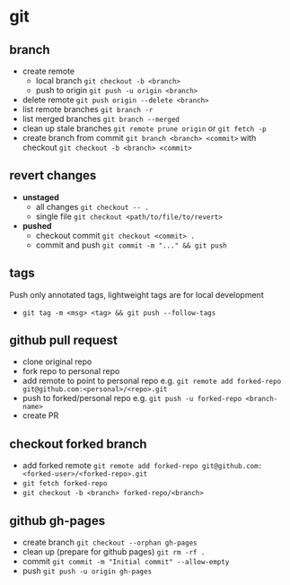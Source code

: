 # git

## branch

 - create remote
   - local branch `git checkout -b <branch>`
   - push to origin `git push -u origin <branch>`
 - delete remote `git push origin --delete <branch>`
 - list remote branches `git branch -r`
 - list merged branches `git branch --merged`
 - clean up stale branches `git remote prune origin` or `git fetch -p`
 - create branch from commit `git branch <branch> <commit>` with checkout `git checkout -b <branch> <commit>`

## revert changes
 - **unstaged**
   - all changes `git checkout -- .`
   - single file `git checkout <path/to/file/to/revert>`
 - **pushed**
   - checkout commit `git checkout <commit> .`
   - commit and push `git commit -m "..." && git push`

## tags
Push only annotated tags, lightweight tags are for local development
 - `git tag -m <msg> <tag> && git push --follow-tags`

## github pull request
- clone original repo
- fork repo to personal repo
- add remote to point to personal repo e.g. `git remote add forked-repo git@github.com:<personal>/<repo>.git`
- push to forked/personal repo e.g. `git push -u forked-repo <branch-name>`
- create PR

## checkout forked branch
- add forked remote `git remote add forked-repo git@github.com:<forked-user>/<forked-repo>.git`
- `git fetch forked-repo`
- `git checkout -b <branch> forked-repo/<branch>`

## github gh-pages
- create branch `git checkout --orphan gh-pages`
- clean up (prepare for github pages) `git rm -rf .`
- commit `git commit -m "Initial commit" --allow-empty`
- push `git push -u origin gh-pages`

